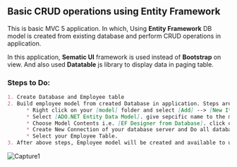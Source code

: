 ## Basic CRUD operations using Entity Framework

This is basic MVC 5 application. In which, Using **Entity Framework** DB model is created from existing database and perform CRUD operations in application.

In this application, **Sematic UI** framework is used instead of **Bootstrap** on view. And also used **Datatable** js library to display data in paging table.


### Steps to Do:

```markdown
1. Create Database and Employee table
2. Build employee model from created Database in application. Steps are below:
      * Right click on your [model] folder and select [Add] --> [New Item].
      * Select [ADO.NET Entity Data Model]. give sepcific name to the model click on Add.
      * Choose Model Contents i.e. [EF Designer from Database]. click on next.
      * Create New Connection of your database server and Do all database setup.
      * Select your Employee Table.
3. After above steps, Employee model will be created and available to use which will be auto-generated code.
```

![Capture1](https://user-images.githubusercontent.com/62343586/85006744-25683680-b178-11ea-99b8-93d570914d72.PNG)

